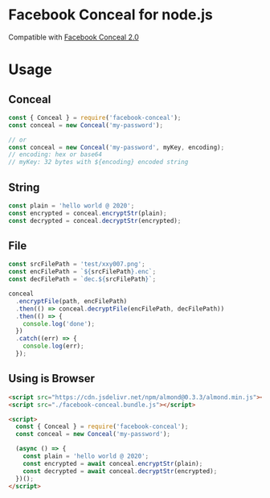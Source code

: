 # Facebook Conceal for node.js

Compatible with [Facebook Conceal 2.0](https://github.com/facebook/conceal)

# Usage

## Conceal

```js
const { Conceal } = require('facebook-conceal');
const conceal = new Conceal('my-password');

// or
const conceal = new Conceal('my-password', myKey, encoding);
// encoding: hex or base64
// myKey: 32 bytes with ${encoding} encoded string
```

## String

```js
const plain = 'hello world @ 2020';
const encrypted = conceal.encryptStr(plain);
const decrypted = conceal.decryptStr(encrypted);
```

## File

```js
const srcFilePath = 'test/xxy007.png';
const encFilePath = `${srcFilePath}.enc`;
const decFilePath = `dec.${srcFilePath}`;

conceal
  .encryptFile(path, encFilePath)
  .then(() => conceal.decryptFile(encFilePath, decFilePath))
  .then(() => {
    console.log('done');
  })
  .catch((err) => {
    console.log(err);
  });
```

## Using is Browser

```html
<script src="https://cdn.jsdelivr.net/npm/almond@0.3.3/almond.min.js"></script>
<script src="./facebook-conceal.bundle.js"></script>

<script>
  const { Conceal } = require('facebook-conceal');
  const conceal = new Conceal('my-password');

  (async () => {
    const plain = 'hello world @ 2020';
    const encrypted = await conceal.encryptStr(plain);
    const decrypted = await conceal.decryptStr(encrypted);
  })();
</script>
```
